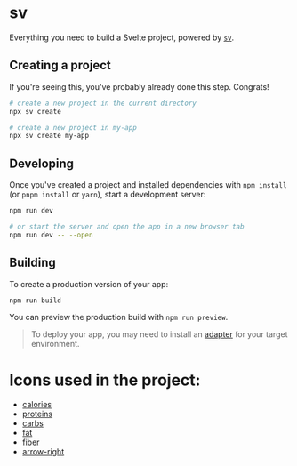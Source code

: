 # sv

Everything you need to build a Svelte project, powered by [`sv`](https://github.com/sveltejs/cli).

## Creating a project

If you're seeing this, you've probably already done this step. Congrats!

```bash
# create a new project in the current directory
npx sv create

# create a new project in my-app
npx sv create my-app
```

## Developing

Once you've created a project and installed dependencies with `npm install` (or `pnpm install` or `yarn`), start a development server:

```bash
npm run dev

# or start the server and open the app in a new browser tab
npm run dev -- --open
```

## Building

To create a production version of your app:

```bash
npm run build
```

You can preview the production build with `npm run preview`.

> To deploy your app, you may need to install an [adapter](https://svelte.dev/docs/kit/adapters) for your target environment.




# Icons used in the project:
- [calories](https://www.svgrepo.com/svg/527044/fire-minimalistic)
- [proteins](https://www.svgrepo.com/svg/521176/meat)
- [carbs](https://www.svgrepo.com/svg/520567/bread)
- [fat](https://www.svgrepo.com/svg/316491/waterdrop)
- [fiber](https://www.svgrepo.com/svg/414428/plant)
- [arrow-right](https://www.svgrepo.com/svg/521176/meat)
